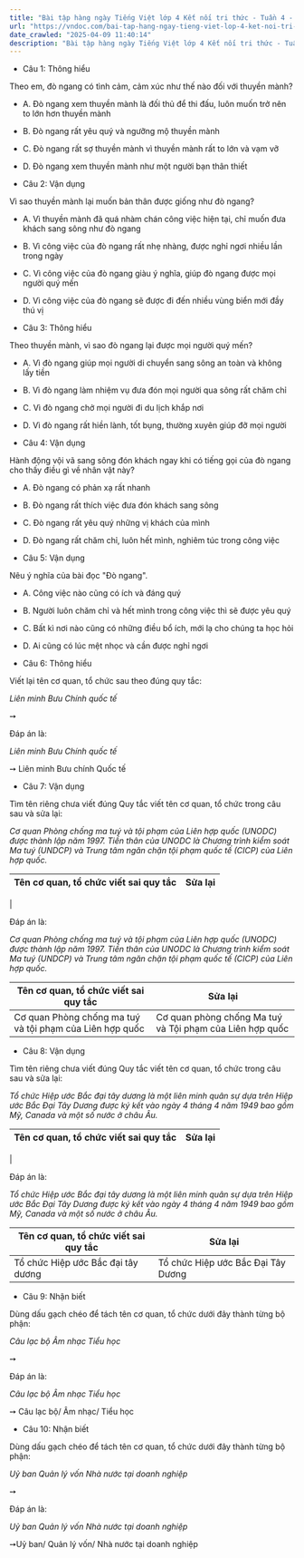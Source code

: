 ```yaml
---
title: "Bài tập hàng ngày Tiếng Việt lớp 4 Kết nối tri thức - Tuần 4 - Thứ 5 gồm các câu hỏi tổng hợp nội dung Đọc hiểu văn bản và Luyện từ và câu được học ở Tuần 4 trong chương trình Tiếng Việt lớp 4 Tập 1 Kết nối tri thức."
url: "https://vndoc.com/bai-tap-hang-ngay-tieng-viet-lop-4-ket-noi-tri-thuc-tuan-4-thu-5-326698"
date_crawled: "2025-04-09 11:40:14"
description: "Bài tập hàng ngày Tiếng Việt lớp 4 Kết nối tri thức - Tuần 4 - Thứ 5 gồm các câu hỏi tổng hợp nội dung Đọc hiểu văn bản và Luyện từ và câu được học ở Tuần 4 trong chương trình Tiếng Việt lớp 4 Tập 1 Kết nối tri thức."
---
```


* Câu 1:  Thông hiểu

Theo em, đò ngang có tình cảm, cảm xúc như thế nào đối với thuyền mành?

  * A. Đò ngang xem thuyền mành là đối thủ để thi đấu, luôn muốn trở nên to lớn hơn thuyền mành 
  * B. Đò ngang rất yêu quý và ngưỡng mộ thuyền mành 
  * C. Đò ngang rất sợ thuyền mành vì thuyền mành rất to lớn và vạm vỡ 
  * D. Đò ngang xem thuyền mành như một người bạn thân thiết 



* Câu 2:  Vận dụng

Vì sao thuyền mành lại muốn bản thân được giống như đò ngang?

  * A. Vì thuyền mành đã quá nhàm chán công việc hiện tại, chỉ muốn đưa khách sang sông như đò ngang 
  * B. Vì công việc của đò ngang rất nhẹ nhàng, được nghỉ ngơi nhiều lần trong ngày 
  * C. Vì công việc của đò ngang giàu ý nghĩa, giúp đò ngang được mọi người quý mến 
  * D. Vì công việc của đò ngang sẽ được đi đến nhiều vùng biển mới đầy thú vị 



* Câu 3:  Thông hiểu

Theo thuyền mành, vì sao đò ngang lại được mọi người quý mến?

  * A. Vì đò ngang giúp mọi người di chuyển sang sông an toàn và không lấy tiền 
  * B. Vì đò ngang làm nhiệm vụ đưa đón mọi người qua sông rất chăm chỉ 
  * C. Vì đò ngang chở mọi người đi du lịch khắp nơi 
  * D. Vì đò ngang rất hiền lành, tốt bụng, thường xuyên giúp đỡ mọi người 



* Câu 4:  Vận dụng

Hành động vội vã sang sông đón khách ngay khi có tiếng gọi của đò ngang cho thấy điều gì về nhân vật này?

  * A. Đò ngang có phản xạ rất nhanh 
  * B. Đò ngang rất thích việc đưa đón khách sang sông 
  * C. Đò ngang rất yêu quý những vị khách của mình 
  * D. Đò ngang rất chăm chỉ, luôn hết mình, nghiêm túc trong công việc 



* Câu 5:  Vận dụng

Nêu ý nghĩa của bài đọc "Đò ngang".

  * A. Công việc nào cũng có ích và đáng quý 
  * B. Người luôn chăm chỉ và hết mình trong công việc thì sẽ được yêu quý 
  * C. Bất kì nơi nào cũng có những điều bổ ích, mới lạ cho chúng ta học hỏi 
  * D. Ai cũng có lúc mệt nhọc và cần được nghỉ ngơi 



* Câu 6:  Thông hiểu

Viết lại tên cơ quan, tổ chức sau theo đúng quy tắc:

_Liên minh Bưu Chính quốc tế_

➙ 

Đáp án là:

_Liên minh Bưu Chính quốc tế_

➙ Liên minh Bưu chính Quốc tế

* Câu 7:  Vận dụng

Tìm tên riêng chưa viết đúng Quy tắc viết tên cơ quan, tổ chức trong câu sau và sửa lại:

_Cơ quan Phòng chống ma tuý và tội phạm của Liên hợp quốc (UNODC) được thành lập năm 1997. Tiền thân của UNODC là Chương trình kiểm soát Ma tuý (UNDCP) và Trung tâm ngăn chặn tội phạm quốc tế (CICP) của Liên hợp quốc._

**Tên cơ quan, tổ chức viết sai quy tắc**| **Sửa lại**  
---|---  
|   
  
Đáp án là:

_Cơ quan Phòng chống ma tuý và tội phạm của Liên hợp quốc (UNODC) được thành lập năm 1997. Tiền thân của UNODC là Chương trình kiểm soát Ma tuý (UNDCP) và Trung tâm ngăn chặn tội phạm quốc tế (CICP) của Liên hợp quốc._

**Tên cơ quan, tổ chức viết sai quy tắc**| **Sửa lại**  
---|---  
Cơ quan Phòng chống ma tuý và tội phạm của Liên hợp quốc| Cơ quan phòng chống Ma tuý và Tội phạm của Liên hợp quốc  
  
* Câu 8:  Vận dụng

Tìm tên riêng chưa viết đúng Quy tắc viết tên cơ quan, tổ chức trong câu sau và sửa lại:

_Tổ chức Hiệp ước Bắc đại tây dương là một liên minh quân sự dựa trên Hiệp ước Bắc Đại Tây Dương được ký kết vào ngày 4 tháng 4 năm 1949 bao gồm Mỹ, Canada và một số nước ở châu Âu._

**Tên cơ quan, tổ chức viết sai quy tắc**| **Sửa lại**  
---|---  
|   
  
Đáp án là:

_Tổ chức Hiệp ước Bắc đại tây dương là một liên minh quân sự dựa trên Hiệp ước Bắc Đại Tây Dương được ký kết vào ngày 4 tháng 4 năm 1949 bao gồm Mỹ, Canada và một số nước ở châu Âu._

**Tên cơ quan, tổ chức viết sai quy tắc**| **Sửa lại**  
---|---  
Tổ chức Hiệp ước Bắc đại tây dương| Tổ chức Hiệp ước Bắc Đại Tây Dương  
  
* Câu 9:  Nhận biết

Dùng dấu gạch chéo để tách tên cơ quan, tổ chức dưới đây thành từng bộ phận:

_Câu lạc bộ Âm nhạc Tiểu học_

➙ 

Đáp án là:

_Câu lạc bộ Âm nhạc Tiểu học_

➙ Câu lạc bộ/ Âm nhạc/ Tiểu học

* Câu 10:  Nhận biết

Dùng dấu gạch chéo để tách tên cơ quan, tổ chức dưới đây thành từng bộ phận:

_Uỷ ban Quản lý vốn Nhà nước tại doanh nghiệp_

➙

Đáp án là:

_Uỷ ban Quản lý vốn Nhà nước tại doanh nghiệp_

➙Uỷ ban/ Quản lý vốn/ Nhà nước tại doanh nghiệp
